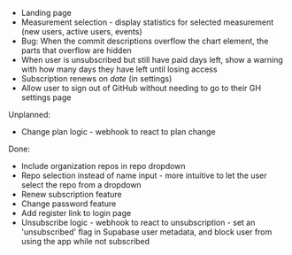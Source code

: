 * Landing page
* Measurement selection - display statistics for selected measurement (new users, active users, events)
* Bug: When the commit descriptions overflow the chart <canvas/> element, the parts that overflow are hidden
* When user is unsubscribed but still have paid days left, show a warning with
how many days they have left until losing access
* Subscription renews on _date_ (in settings)
* Allow user to sign out of GitHub without needing to go to their GH settings page

Unplanned:

* Change plan logic - webhook to react to plan change

Done:

* Include organization repos in repo dropdown
* Repo selection instead of name input - more intuitive to let the user select the repo from a dropdown
* Renew subscription feature
* Change password feature
* Add register link to login page
* Unsubscribe logic - webhook to react to unsubscription - set an 'unsubscribed' flag in Supabase user metadata,
 and block user from using the app while not subscribed